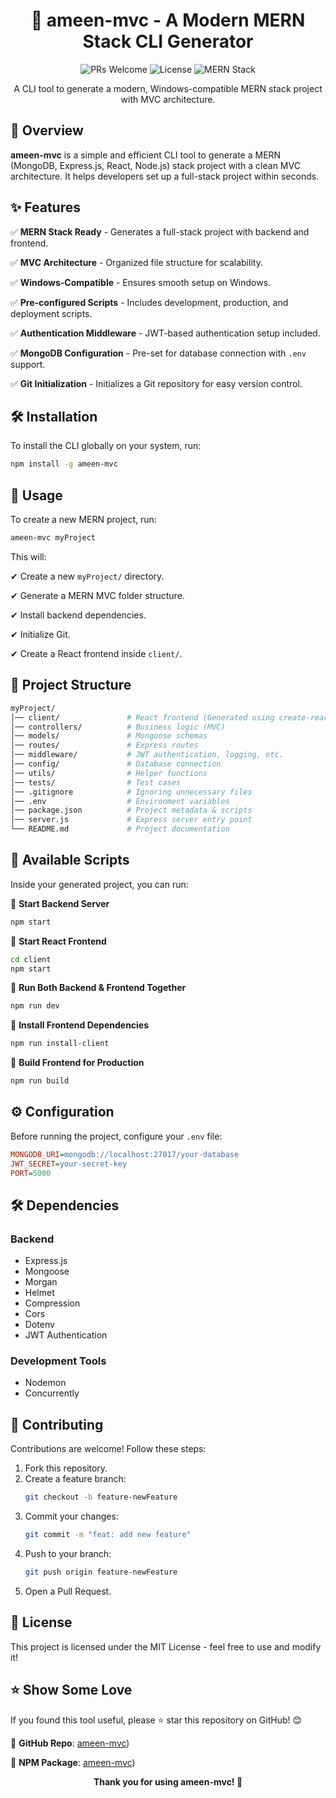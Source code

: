 <div align="center">

# 🚀 ameen-mvc - A Modern MERN Stack CLI Generator

<p align="center">
  <img src="https://img.shields.io/badge/PRs-welcome-brightgreen.svg?style=flat-square" alt="PRs Welcome" />
  <img src="https://img.shields.io/badge/license-MIT-orange.svg?style=flat-square" alt="License" />
  <img src="https://img.shields.io/badge/MERN-Stack-blue.svg?style=flat-square" alt="MERN Stack" />
</p>

A CLI tool to generate a modern, Windows-compatible MERN stack project with MVC architecture.

</div>

## 📖 Overview

**ameen-mvc** is a simple and efficient CLI tool to generate a MERN (MongoDB, Express.js, React, Node.js) stack project with a clean MVC architecture. It helps developers set up a full-stack project within seconds.

## ✨ Features

✅ **MERN Stack Ready** - Generates a full-stack project with backend and frontend.

✅ **MVC Architecture** - Organized file structure for scalability.

✅ **Windows-Compatible** - Ensures smooth setup on Windows.

✅ **Pre-configured Scripts** - Includes development, production, and deployment scripts.

✅ **Authentication Middleware** - JWT-based authentication setup included.

✅ **MongoDB Configuration** - Pre-set for database connection with `.env` support.

✅ **Git Initialization** - Initializes a Git repository for easy version control.

## 🛠️ Installation

To install the CLI globally on your system, run:

```sh
npm install -g ameen-mvc
```

## 🚀 Usage

To create a new MERN project, run:

```sh
ameen-mvc myProject
```

This will:

✔ Create a new `myProject/` directory.

✔ Generate a MERN MVC folder structure.

✔ Install backend dependencies.

✔ Initialize Git.

✔ Create a React frontend inside `client/`.

## 📂 Project Structure

```bash
myProject/
│── client/               # React frontend (Generated using create-react-app)
│── controllers/          # Business logic (MVC)
│── models/               # Mongoose schemas
│── routes/               # Express routes
│── middleware/           # JWT authentication, logging, etc.
│── config/               # Database connection
│── utils/                # Helper functions
│── tests/                # Test cases
│── .gitignore            # Ignoring unnecessary files
│── .env                  # Environment variables
│── package.json          # Project metadata & scripts
│── server.js             # Express server entry point
└── README.md             # Project documentation
```

## 📜 Available Scripts

Inside your generated project, you can run:

🔹 **Start Backend Server**
```sh
npm start
```

🔹 **Start React Frontend**
```sh
cd client
npm start
```

🔹 **Run Both Backend & Frontend Together**
```sh
npm run dev
```

🔹 **Install Frontend Dependencies**
```sh
npm run install-client
```

🔹 **Build Frontend for Production**
```sh
npm run build
```

## ⚙ Configuration

Before running the project, configure your `.env` file:

```ini
MONGODB_URI=mongodb://localhost:27017/your-database
JWT_SECRET=your-secret-key
PORT=5000
```

## 🛠 Dependencies

### **Backend**
- Express.js
- Mongoose
- Morgan
- Helmet
- Compression
- Cors
- Dotenv
- JWT Authentication

### **Development Tools**
- Nodemon
- Concurrently

## 🙌 Contributing

Contributions are welcome! Follow these steps:

1. Fork this repository.
2. Create a feature branch:
   ```sh
   git checkout -b feature-newFeature
   ```
3. Commit your changes:
   ```sh
   git commit -m "feat: add new feature"
   ```
4. Push to your branch:
   ```sh
   git push origin feature-newFeature
   ```
5. Open a Pull Request.

## 📜 License

This project is licensed under the MIT License - feel free to use and modify it!

## ⭐ Show Some Love

If you found this tool useful, please ⭐ star this repository on GitHub! 😊

🔗 **GitHub Repo**: [ameen-mvc](https://github.com/Muhammed-Ameen-T/ameen-mvc-npm-package))

🔗 **NPM Package**: [ameen-mvc](https://www.npmjs.com/package/ameen-mvc/))

<div align="center">

**Thank you for using ameen-mvc! 🎉**

</div>

